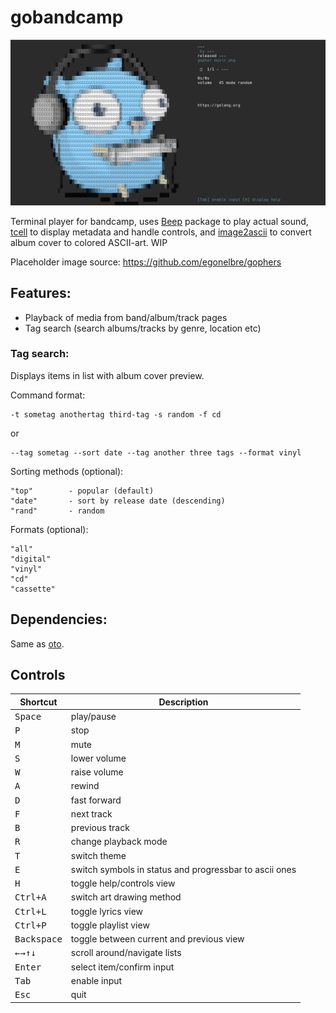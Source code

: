 # gobandcamp

![screenshot](/assets/screenshot.png)

Terminal player for bandcamp, uses [Beep](https://github.com/faiface/beep/) package to play actual sound, [tcell](https://github.com/gdamore/tcell) to display metadata and handle controls, and [image2ascii](https://github.com/qeesung/image2ascii) to convert album cover to colored ASCII-art. WIP
 
Placeholder image source: https://github.com/egonelbre/gophers

## Features:
- Playback of media from band/album/track pages
- Tag search (search albums/tracks by genre, location etc)

### Tag search:
Displays items in list with album cover preview.

Command format:

    -t sometag anothertag third-tag -s random -f cd

or

    --tag sometag --sort date --tag another three tags --format vinyl

Sorting methods (optional):

    "top"        - popular (default)
    "date"       - sort by release date (descending)
    "rand"       - random

Formats (optional):

    "all"
    "digital"
    "vinyl"
    "cd"
    "cassette"

## Dependencies:
Same as [oto](https://github.com/hajimehoshi/oto).

## Controls

|                     Shortcut                     | Description                                            |
|--------------------------------------------------|--------------------------------------------------------|
|                 <kbd>Space</kbd>                 | play/pause                                             |
|                   <kbd>P</kbd>                   | stop                                                   |
|                   <kbd>M</kbd>                   | mute                                                   |
|                   <kbd>S</kbd>                   | lower volume                                           |
|                   <kbd>W</kbd>                   | raise volume                                           |
|                   <kbd>A</kbd>                   | rewind                                                 |
|                   <kbd>D</kbd>                   | fast forward                                           |
|                   <kbd>F</kbd>                   | next track                                             |
|                   <kbd>B</kbd>                   | previous track                                         |
|                   <kbd>R</kbd>                   | change playback mode                                   |
|                   <kbd>T</kbd>                   | switch theme                                           |
|                   <kbd>E</kbd>                   | switch symbols in status and progressbar to ascii ones |
|                   <kbd>H</kbd>                   | toggle help/controls view                              |
|                <kbd>Ctrl+A</kbd>                 | switch art drawing method                              |
|                <kbd>Ctrl+L</kbd>                 | toggle lyrics view                                     |
|                <kbd>Ctrl+P</kbd>                 | toggle playlist view                                   |
|               <kbd>Backspace</kbd>               | toggle between current and previous view               |
| <kbd>←</kbd><kbd>→</kbd><kbd>↑</kbd><kbd>↓</kbd> | scroll around/navigate lists                           |
|                 <kbd>Enter</kbd>                 | select item/confirm input                              |
|                  <kbd>Tab</kbd>                  | enable input                                           |
|                  <kbd>Esc</kbd>                  | quit                                                   |
